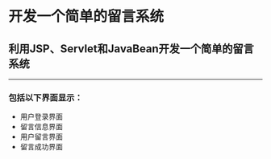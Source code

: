 # 开发一个简单的留言系统

## 利用JSP、Servlet和JavaBean开发一个简单的留言系统
----
### 包括以下界面显示：

* 用户登录界面
* 留言信息界面
* 用户留言界面
* 留言成功界面

